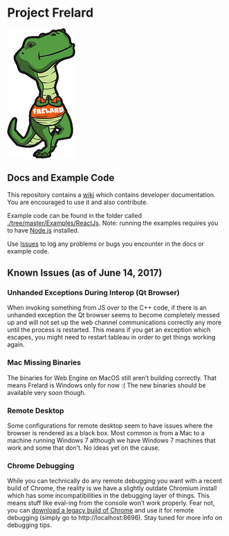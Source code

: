 # Project Frelard

![Image of T-Flex the T-Rex](./assets/tflx.png)

## Docs and Example Code
This repository contains a [wiki](./wiki) which contains developer documentation. You are encouraged to use it and also contribute.  

Example code can be found in the folder called [./tree/master/Examples/ReactJs](https://github.com/tableau/ProjectFrelard/tree/master/Examples/ReactJs). Note: running the examples requires you to have [Node.js](http://nodejs.org) installed.

Use [Issues](./issues) to log any problems or bugs you encounter in the docs or example code. 


## Known Issues (as of June 14, 2017)

### Unhanded Exceptions During Interop (Qt Browser)
When invoking something from JS over to the C++ code, if there is an unhanded exception the Qt browser seems to become completely messed up and will not set up the web channel communications correctly any more until the process is restarted. This means if you get an exception which escapes, you might need to restart tableau in order to get things working again.

### Mac Missing Binaries
The binaries for Web Engine on MacOS still aren’t building correctly. That means Frelard is Windows only for now :( The new binaries should be available very soon though.

### Remote Desktop
Some configurations for remote desktop seem to have issues where the browser is rendered as a black box. Most common is from a Mac to a machine running Windows 7 although we have Windows 7 machines that work and some that don't. No ideas yet on the cause.

### Chrome Debugging
While you can technically do any remote debugging you want with a recent build of Chrome, the reality is we have a slightly outdate Chromium install which has some incompatibilities in the debugging layer of things. This means stuff like eval-ing from the console won’t work properly. Fear not, you can [download a legacy build of Chrome](https://www.googleapis.com/download/storage/v1/b/chromium-browser-snapshots/o/Win%2F352221%2Fchrome-win32.zip?generation=1443839123039000&alt=media) and use it for remote debugging (simply go to http://localhost:8696). Stay tuned for more info on debugging tips.
